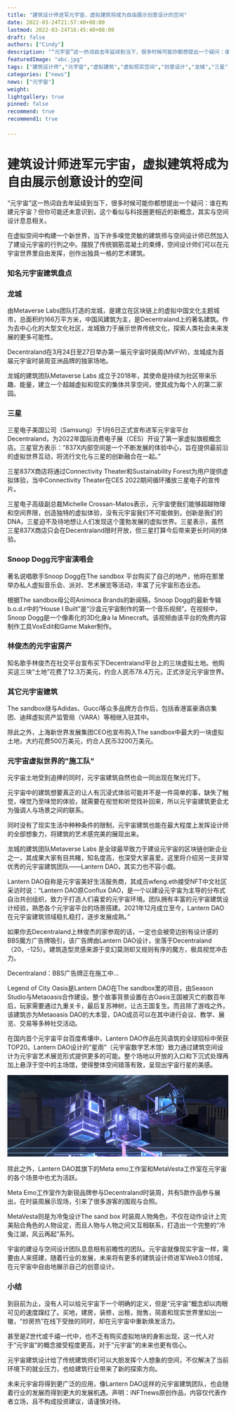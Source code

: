 ```yaml
---
title: "建筑设计师进军元宇宙，虚拟建筑将成为自由展示创意设计的空间"
date: 2022-03-24T21:57:40+08:00
lastmod: 2022-03-24T16:45:40+08:00
draft: false
authors: ["Cindy"]
description: "“元宇宙”这一热词自去年延续到当下，很多时候可能你都想提出一个疑问：谁在构建元宇宙？但你可能还未意识到，这个看似与科技圈更相近的新概念，其实与空间设计息息相关。"
featuredImage: "abc.jpg"
tags: ["建筑设计师","元宇宙","虚拟建筑","虚拟现实空间","创意设计","龙城","三星","### 林俊杰的元宇宙房产"]
categories: ["news"]
news: ["元宇宙"]
weight: 
lightgallery: true
pinned: false
recommend: true
recommend1: true

---
```


# 建筑设计师进军元宇宙，虚拟建筑将成为自由展示创意设计的空间

“元宇宙”这一热词自去年延续到当下，很多时候可能你都想提出一个疑问：谁在构建元宇宙？但你可能还未意识到，这个看似与科技圈更相近的新概念，其实与空间设计息息相关。

在虚拟空间中构建一个新世界，当下许多嗅觉灵敏的建筑师与空间设计师已然加入了建设元宇宙的行列之中。摆脱了传统钢筋混凝土的束缚，空间设计师们可以在元宇宙世界里自由发挥，创作出独具一格的艺术建筑。

### 知名元宇宙建筑盘点

### 龙城

由Metaverse Labs团队打造的龙城，是建立在区块链上的虚拟中国文化主题城市，总面积约166万平方米，中国风建筑为主，是Decentraland上的著名建筑。作为去中心化的大型文化社区，龙城致力于展示世界传统文化，探索人类社会未来发展的更多可能性。

Decentraland在3月24日至27日举办第一届元宇宙时装周(MVFW)，龙城成为首届元宇宙时装周亚洲品牌的独家场地。

龙城的建筑团队Metaverse Labs 成立于2018年，其使命是持续为社区带来乐趣、能量，建立一个超越虚拟和现实的集体共享空间，使其成为每个人的第二家园。



### 三星

三星电子美国公司（Samsung）于1月6日正式宣布进军元宇宙平台Decentraland，为2022年国际消费电子展（CES）开设了第一家虚拟旗舰概念店。三星官方表示：“837X内部空间是一个不断发展的体验中心，旨在提供最前沿的虚拟世界互动，将流行文化与三星的创新融合在一起。”

三星837X商店将通过Connectivity Theater和Sustainability Forest为用户提供虚拟体验，当中Connectivity Theater在CES 2022期间循环播放三星电子的宣传片。

三星电子高级副总裁Michelle Crossan-Matos表示，元宇宙使我们能够超越物理和空间界限，创造独特的虚拟体验，没有元宇宙我们不可能做到，创新是我们的DNA，三星迫不及待地想让人们发现这个蓬勃发展的虚拟世界。三星表示，虽然三星837X商店只会在Decentraland限时开放，但三星打算今后带来更长时间的体验。

### Snoop Dogg元宇宙演唱会

著名说唱歌手Snoop Dogg在The sandbox 平台购买了自己的地产，他将在那里举办私人虚拟音乐会、派对、艺术展览等活动，丰富了元宇宙形态业态。

根据The sandbox母公司Animoca Brands的新闻稿，Snoop Dogg的最新专辑b.o.d.r中的“House I Built”是“沙盒元宇宙制作的第一个音乐视频”。在视频中，Snoop Dogg是一个像素化的3D化身à la Minecraft。该视频由该平台的免费内容制作工具VoxEdit和Game Maker制作。





### 林俊杰的元宇宙房产

知名歌手林俊杰在社交平台宣布买下Decentraland平台上的三块虚拟土地。他购买这三块“土地”花费了12.3万美元，约合人民币78.4万元，正式涉足元宇宙世界。

### 其它元宇宙建筑

The sandbox继与Adidas、Gucci等众多品牌方合作后，包括香港富豪酒店集团、迪拜虚拟资产监管局（VARA）等相继入驻其中。

除此之外，上海新世界发展集团CEO也宣布购入The sandbox中最大的一块虚拟土地，大约花费500万美元，约合人民币3200万美元。

### 元宇宙虚拟世界的"施工队"

元宇宙土地受到追捧的同时，元宇宙建筑自然也会一同出现在聚光灯下。

元宇宙中的建筑想要真正的让人有沉浸式体验可能并不是一件简单的事，缺失了触觉，嗅觉乃至味觉的体验，就需要在视觉和听觉找补回来，所以元宇宙建筑更会尤为强调人与场景之间的联系。

同时没有了现实生活中种种条件的限制，元宇宙建筑也能在最大程度上发挥设计师的全部想象力，将建筑的艺术感完美的展现出来。

龙城的建筑团队Metaverse Labs 是全球最早致力于建设元宇宙的区块链创新企业之一，其成果大家有目共睹，知名度高，也深受大家喜爱。这里将介绍另一支非常优秀的元宇宙建筑团队——Lantern DAO，其实力也不容小觑。

Lantern DAO自称是元宇宙美好生活服务商，其成员wfeng.eth接受NFT中文社区采访时说：“Lantern DAO原Conflux DAO，是一个以建设元宇宙为主导的分布式自治共创组织，致力于打造人们喜爱的元宇宙环境。团队拥有丰富的元宇宙建筑设计经验，熟悉各个元宇宙平台的场景搭建。2021年12月成立至今，Lantern DAO在元宇宙建筑领域稳扎稳打，逐步发展成熟。”

如果你去Decentraland上林俊杰的家参观的话，一定也会被旁边别有设计感的BBS魔方广告牌吸引，该广告牌由Lantern DAO设计，坐落于Decentraland（20，-125）。建筑造型灵感来源于变幻莫测却又规则有序的魔方，极具视觉冲击力。

Decentraland：BBS广告牌正在施工中...

Legend of City Oasis是Lantern DAO在The sandbox里的项目，由Season Studio与Metaoasis合作建设。整个故事背景设置在古Oasis王国被灭亡的数百年后，玩家需要通过九重关卡，最后复苏神树，让古王国复生。而且除了游戏之外，该建筑亦为Metaoasis DAO的大本营，DAO成员可以在其中进行会议、教学、展览、交易等多种社交活动。

在国内首个元宇宙平台百度希壤中，Lantern DAO作品在风语筑的全球招标中荣获TOP20。Lantern DAO设计的“星雨”（元宇宙数字艺术馆）致力通过建筑空间设计为元宇宙艺术展览形式提供更多的可能。整个场地以开放的入口和下沉式处理再加上悬浮于空中的主场馆，使得整体空间错落有致，呈现出宇宙行星的美感。

!["星雨"建筑](abc.jpg)

除此之外，Lantern DAO其旗下的Meta emo工作室和MetaVesta工作室在元宇宙的各个场景中也尤为活跃。

Meta Emo工作室作为新锐品牌参与Decentraland时装周，共有5款作品参与展出，在时装周展示现场，引来了很多游客的围观与合照。

MetaVesta则是为冷兔设计The sand box 时装周人物角色，不仅在动作设计上完美贴合角色的人物设定，而且人物与人物之间又互相联系，打造出一个完整的“冷兔江湖，风云再起”系列。

宇宙的建设与空间设计团队息息相有前瞻性的团队。元宇宙就像现实宇宙一样，需要由人来搭建，随着行业的发展，未来将有更多的建筑设计师进军Web3.0领域，在元宇宙中自由地展示自己的创意设计。

### 小结

到目前为止，没有人可以给元宇宙下一个明确的定义，但是“元宇宙”概念却以肉眼可见的速度蹿红了。买地，建房，装修，出租，抛售，简直和现实世界里如出一辙，“炒房热”在线下受挫的同时，却在元宇宙中重新焕发活力。

甚至是Z世代或千禧一代中，也不乏有购买虚拟地块的身影出现，这一代人对于“元宇宙”的概念接受程度更高，对于“元宇宙”的未来也更有信心。

元宇宙建筑设计给了传统建筑师们可以大胆发挥个人想象的空间，不仅解决了当前环境下的就业压力，也给建筑行业带来了新的探索方向。

未来元宇宙将得到更广泛的应用，像Lantern DAO这样的元宇宙建筑团队，也会随着行业的发展而得到更大的发展机遇。声明：iNFTnews原创作品，内容仅代表作者立场，且不构成投资建议，请谨慎对待。